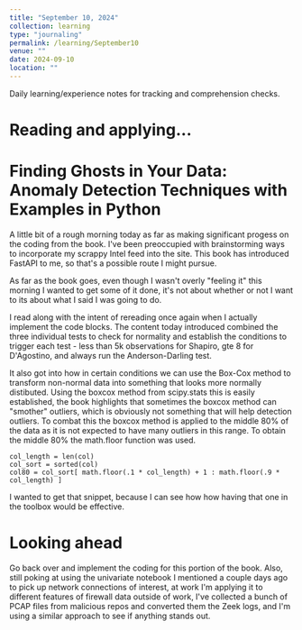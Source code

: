 ```yaml
---
title: "September 10, 2024"
collection: learning
type: "journaling"
permalink: /learning/September10
venue: ""
date: 2024-09-10
location: ""
---
```


Daily learning/experience notes for tracking and comprehension checks.


Reading and applying...
==
Finding Ghosts in Your Data: Anomaly Detection Techniques with Examples in Python
==================

A little bit of a rough morning today as far as making significant progess on the coding from the book. I've been preoccupied with brainstorming ways to incorporate my scrappy Intel feed into the site. This book has introduced FastAPI to me, so that's a possible route I might pursue.

As far as the book goes, even though I wasn't overly "feeling it" this morning I wanted to get some of it done, it's not about whether or not I want to its about what I said I was going to do. 

I read along with the intent of rereading once again when I actually implement the code blocks. The content today introduced combined the three individual tests to check for normality and establish the conditions to trigger each test - less than 5k observations for Shapiro, gte 8 for D'Agostino, and always run the Anderson-Darling test.

It also got into how in certain conditions we can use the Box-Cox method to transform non-normal data into something that looks more normally distibuted. Using the boxcox method from scipy.stats this is easily established, the book highlights that sometimes the boxcox method can "smother" outliers, which is obviously not something that will help detection outliers. To combat this the boxcox method is applied to the middle 80% of the data as it is not expected to have many outliers in this range. To obtain the middle 80% the math.floor function was used.

```
col_length = len(col)
col_sort = sorted(col)
col80 = col_sort[ math.floor(.1 * col_length) + 1 : math.floor(.9 * col_length) ]
```

I wanted to get that snippet, because I can see how how having that one in the toolbox would be effective.



Looking ahead
======

Go back over and implement the coding for this portion of the book. Also, still poking at using the univariate notebook I mentioned a couple days ago to pick up network connections of interest, at work I'm applying it to different features of firewall data outside of work, I've collected a bunch of PCAP files from malicious repos and converted them the Zeek logs, and I'm using a similar approach to see if anything stands out.

